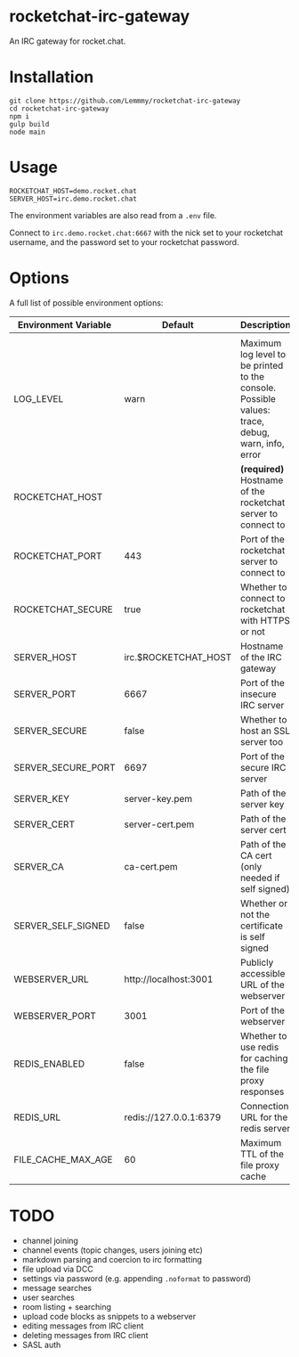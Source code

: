# rocketchat-irc-gateway

An IRC gateway for rocket.chat.

# Installation

```
git clone https://github.com/Lemmmy/rocketchat-irc-gateway
cd rocketchat-irc-gateway
npm i
gulp build
node main
```

# Usage

```
ROCKETCHAT_HOST=demo.rocket.chat
SERVER_HOST=irc.demo.rocket.chat
```

The environment variables are also read from a `.env` file.

Connect to `irc.demo.rocket.chat:6667` with the nick set to your rocketchat username, and the password set to your rocketchat password.

# Options

A full list of possible environment options:

| Environment Variable | Default                | Description                                                                                      |
|----------------------|------------------------|--------------------------------------------------------------------------------------------------|
|                      |                        |                                                                                                  |
| LOG_LEVEL            | warn                   | Maximum log level to be printed to the console. Possible values: trace, debug, warn, info, error |
| ROCKETCHAT_HOST      |                        | **(required)** Hostname of the rocketchat server to connect to                                   |
| ROCKETCHAT_PORT      | 443                    | Port of the rocketchat server to connect to                                                      |
| ROCKETCHAT_SECURE    | true                   | Whether to connect to rocketchat with HTTPS or not                                               |
| SERVER_HOST          | irc.$ROCKETCHAT_HOST   | Hostname of the IRC gateway                                                                      |
| SERVER_PORT          | 6667                   | Port of the insecure IRC server                                                                  |
| SERVER_SECURE        | false                  | Whether to host an SSL server too                                                                |
| SERVER_SECURE_PORT   | 6697                   | Port of the secure IRC server                                                                    |
| SERVER_KEY           | server-key.pem         | Path of the server key                                                                           |
| SERVER_CERT          | server-cert.pem        | Path of the server cert                                                                          |
| SERVER_CA            | ca-cert.pem            | Path of the CA cert (only needed if self signed)                                                 |
| SERVER_SELF_SIGNED   | false                  | Whether or not the certificate is self signed                                                    |
| WEBSERVER_URL        | http://localhost:3001  | Publicly accessible URL of the webserver                                                         |
| WEBSERVER_PORT       | 3001                   | Port of the webserver                                                                            |
| REDIS_ENABLED        | false                  | Whether to use redis for caching the file proxy responses                                        |
| REDIS_URL            | redis://127.0.0.1:6379 | Connection URL for the redis server                                                              |
| FILE_CACHE_MAX_AGE   | 60                     | Maximum TTL of the file proxy cache                                                              |

# TODO

- channel joining
- channel events (topic changes, users joining etc)
- markdown parsing and coercion to irc formatting
- file upload via DCC
- settings via password (e.g. appending `.noformat` to password)
- message searches
- user searches
- room listing + searching
- upload code blocks as snippets to a webserver
- editing messages from IRC client
- deleting messages from IRC client
- SASL auth